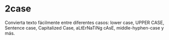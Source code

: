 # 2case
Convierta texto fácilmente entre diferentes casos: lower case, UPPER CASE, Sentence case, Capitalized Case, aLtErNaTiNg cAsE, middle-hyphen-case y más.

